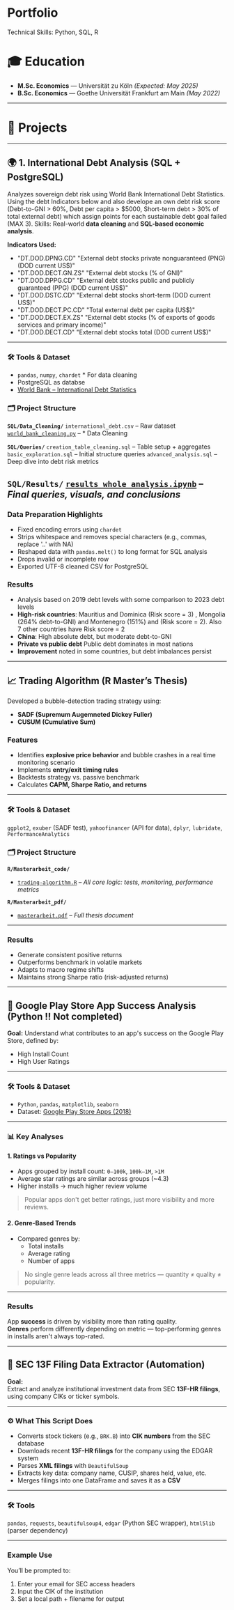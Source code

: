 # Portfolio

Technical Skills: Python, SQL, R

# 🎓 Education

- **M.Sc. Economics** — Universität zu Köln _(Expected: May 2025)_
- **B.Sc. Economics** — Goethe Universität Frankfurt am Main _(May 2022)_

---

# 📁 Projects

---

## 🌍 1. International Debt Analysis (SQL + PostgreSQL)

Analyzes sovereign debt risk using World Bank International Debt Statistics. Using the debt Indicators below and also develope an own debt risk score (Debt-to-GNI > 60%, Debt per capita > $5000, Short-term debt > 30% of total external debt) which assign points for each sustainable debt goal failed (MAX 3). 
Skills: Real-world **data cleaning** and **SQL-based economic analysis**.

**Indicators Used:**
- "DT.DOD.DPNG.CD"	"External debt stocks private nonguaranteed (PNG) (DOD current US$)"
- "DT.DOD.DECT.GN.ZS"	"External debt stocks (% of GNI)"
- "DT.DOD.DPPG.CD"	"External debt stocks public and publicly guaranteed (PPG) (DOD current US$)"
- "DT.DOD.DSTC.CD"	"External debt stocks short-term (DOD current US$)"
- "DT.DOD.DECT.PC.CD"	"Total external debt per capita (US$)"
- "DT.DOD.DECT.EX.ZS"	"External debt stocks (% of exports of goods services and primary income)"
- "DT.DOD.DECT.CD"	"External debt stocks total (DOD current US$)"
---
### 🛠 Tools & Dataset
- `pandas`, `numpy`, `chardet` * For data cleaning
-  PostgreSQL as databse
- [World Bank – International Debt Statistics](https://databank.worldbank.org/source/international-debt-statistics)

### 🗂️ Project Structure
**`SQL/Data_Cleaning/`**
`international_debt.csv` – Raw dataset
[`world_bank_cleaning.py`](SQL/Data_Cleaning/world_bank_cleaning.py) – * Data Cleaning 

**`SQL/Queries/`**
`creation_table_cleaning.sql` – Table setup + aggregates
`basic_exploration.sql` – Initial structure queries
`advanced_analysis.sql` – Deep dive into debt risk metrics

**`SQL/Results/`**
[`results_whole_analysis.ipynb`](SQL/Results/results_whole_analysis.ipynb) – *Final queries, visuals, and conclusions*
---
### Data Preparation Highlights
- Fixed encoding errors using `chardet`
- Strips whitespace and removes special characters (e.g., commas, replace '..' with NA)
- Reshaped data with `pandas.melt()` to long format for SQL analysis
- Drops invalid or incomplete row
- Exported UTF-8 cleaned CSV for PostgreSQL

### Results
- Analysis based on 2019 debt levels with some comparison to 2023 debt levels
- **High-risk countries**: Mauritius and Dominica (Risk score = 3) , Mongolia (264% debt-to-GNI) and Montenegro (151%) and (Risk score = 2). Also 7 other countries have Risk score = 2
- **China**: High absolute debt, but moderate debt-to-GNI
- **Private vs public debt** Public debt dominates in most nations
- **Improvement** noted in some countries, but debt imbalances persist

---

## 📈 Trading Algorithm (R Master’s Thesis)

Developed a bubble-detection trading strategy using:
- **SADF (Supremum Augemneted Dickey Fuller)**
- **CUSUM (Cumulative Sum)**

### Features
- Identifies **explosive price behavior** and bubble crashes in a real time monitoring scenario
- Implements **entry/exit timing rules**
- Backtests strategy vs. passive benchmark
- Calculates **CAPM, Sharpe Ratio, and returns** 
---
### 🛠 Tools & Dataset
`ggplot2`, `exuber` (SADF test), `yahoofinancer` (API for data), `dplyr`, `lubridate`, `PerformanceAnalytics`

### 🗂️ Project Structure
**`R/Masterarbeit_code/`**
- [`trading-algorithm.R`](R/Masterarbeit_code/trading-algorithm.R) – *All core logic: tests, monitoring, performance metrics*

**`R/Masterarbeit_pdf/`**
- [`masterarbeit.pdf`](R/Masterarbeit_code/trading-algorithm.R) – *Full thesis document*
---
###  Results
- Generate consistent positive returns
- Outperforms benchmark in volatile markets
- Adapts to macro regime shifts
- Maintains strong Sharpe ratio (risk-adjusted returns)

---


## 📱 Google Play Store App Success Analysis (Python !! Not completed)

**Goal:** Understand what contributes to an app's success on the Google Play Store, defined by:
- High Install Count
- High User Ratings
---
### 🛠 Tools & Dataset
- `Python`, `pandas`, `matplotlib`, `seaborn`
- Dataset: [Google Play Store Apps (2018)](https://github.com/schlende/practical-pandas-projects/blob/master/datasets/google-play-store-11-2018.csv)
---
### 📊 Key Analyses

#### 1. Ratings vs Popularity
- Apps grouped by install count: `0–100k`, `100k–1M`, `>1M`
- Average star ratings are similar across groups (~4.3)
- Higher installs → much higher review volume
> Popular apps don't get better ratings, just more visibility and more reviews.

#### 2. Genre-Based Trends
- Compared genres by:
  - Total installs
  - Average rating
  - Number of apps
> No single genre leads across all three metrics — quantity ≠ quality ≠ popularity.
---
### Results

App **success** is driven by visibility more than rating quality.  
**Genres** perform differently depending on metric — top-performing genres in installs aren't always top-rated.

---

## 🧾 SEC 13F Filing Data Extractor (Automation)

**Goal:**  
Extract and analyze institutional investment data from SEC **13F-HR filings**, using company CIKs or ticker symbols.

---

### ⚙️ What This Script Does

-  Converts stock tickers (e.g., `BRK.B`) into **CIK numbers** from the SEC database
-  Downloads recent **13F-HR filings** for the company using the EDGAR system
-  Parses **XML filings** with `BeautifulSoup`
-  Extracts key data: company name, CUSIP, shares held, value, etc.
-  Merges filings into one DataFrame and saves it as a **CSV**

---

### 🛠 Tools
`pandas`, `requests`, `beautifulsoup4`,  `edgar` (Python SEC wrapper),  `html5lib` (parser dependency)

---

###  Example Use
You’ll be prompted to:
1. Enter your email for SEC access headers
2. Input the CIK of the institution
3. Set a local path + filename for output



